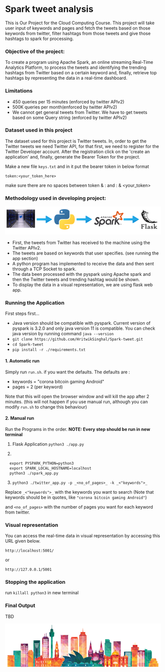 # <b>Spark tweet analysis<br></b>

This is Our Project for the Cloud Computing Course. This project will take user input of keywords and pages and fetch
the tweets based on those keywords from twitter, filter hashtags from those tweets and give those hashtags to spark for
processing.

### Objective of the project:

To create a program using Apache Spark, an online streaming Real-Time Analytics Platform, to process the tweets and
identifying the trending hashtags from Twitter based on a certain keyword and, finally, retrieve top hashtags by
representing the data in a real-time dashboard.

### Limitations

- 450 queries per 15 minutes (enforced by twitter APIv2)
- 500K queries per month(enforced by twitter APIv2)
- We cannot get general tweets from Twitter. We have to get tweets based on some Query string (enforced by twitter
  APIv2)

### Dataset used in this project

The dataset used for this project is Twitter tweets. In, order to get the Twitter tweets we need Twitter API, for that
first, we need to register for the Twitter Developer account. After the registration click on the 'create an
application' and, finally, generate the Bearer Token for the project.<br>

Make a new file ```keys.txt``` and in it put the bearer token in below format
```
token:<your_token_here>
```

make sure there are no spaces between token & : and : & <your_token>  

### Methodology used in developing project:

<img src="/asset/methodology.png"/>

- First, the tweets from Twitter has received to the machine using the Twitter APIv2.
- The tweets are based on keywords that user specifies. (see running the app section)
- A python program has implemented to receive the data and then sent through a TCP Socket to spark.
- The data been processed with the pyspark using Apache spark and then the Twitter tweets and trending hashtag would be
  shown.
- To display the data in a visual representation, we are using flask web app.

### Running the Application

First steps first...

- Java version should be compatible with pyspark. Current version of pyspark is 3.2.0 and only java
version 11 is compatible. You can check java version
by running command ```java --version```
- ```git clone https://github.com/HritwikSinghal/Spark-tweet.git```
- ```cd Spark-tweet```
- ```pip install -r ./requirements.txt```

#### 1. Automatic run

Simply run ```run.sh```. if you want the defaults. The defaults are :

- keywords = "corona bitcoin gaming Android"
- pages = 2 (per keyword)

Note that this will open the browser window and will kill the app after 2 minutes.
(this will not happen if you use manual run, although you can modify ```run.sh``` to change this behaviour)

#### 2. Manual run

Run the Programs in the order. **NOTE: Every step should be run in new terminal** <br>

1. Flask Application ```python3 ./app.py```


2.

```
  export PYSPARK_PYTHON=python3
  export SPARK_LOCAL_HOSTNAME=localhost
  python3 ./spark_app.py
  ```

3. ```python3 ./twitter_app.py -p _<no_of_pages>_ -k _<"keywords">_```

Replace ```_<"keywords">_``` with the keywords you want to search
(Note that keywords should be in quotes, like ```"corona bitcoin gaming Android"```)

and ```<no_of_pages>``` with the number of pages you want for each keyword from twitter.

### Visual representation

You can access the real-time data in visual representation by accessing this URL given below.

```
http://localhost:5001/ 
```

or

```
http://127.0.0.1/5001
```

### Stopping the application

run ```killall python3```  in new terminal

### Final Output

TBD

<img src="/asset/footer.png"/>